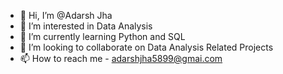 - 👋 Hi, I’m @Adarsh Jha
- 👀 I’m interested in Data Analysis
- 🌱 I’m currently learning Python and SQL
- 💞️ I’m looking to collaborate on Data Analysis Related Projects
- 📫 How to reach me - adarshjha5899@gmai.com

<!---
AdarshJha5/AdarshJha5 is a ✨ special ✨ repository because its `README.md` (this file) appears on your GitHub profile.
You can click the Preview link to take a look at your changes.
--->
